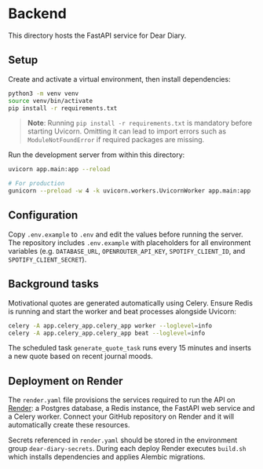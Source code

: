 # Backend

This directory hosts the FastAPI service for Dear Diary.

## Setup

Create and activate a virtual environment, then install dependencies:

```bash
python3 -m venv venv
source venv/bin/activate
pip install -r requirements.txt
```

> **Note**: Running `pip install -r requirements.txt` is mandatory before
> starting Uvicorn. Omitting it can lead to import errors such as
> `ModuleNotFoundError` if required packages are missing.

Run the development server from within this directory:

```bash
uvicorn app.main:app --reload

# For production
gunicorn --preload -w 4 -k uvicorn.workers.UvicornWorker app.main:app
```

## Configuration

Copy `.env.example` to `.env` and edit the values before running the server.
The repository includes `.env.example` with placeholders for all environment
variables (e.g. `DATABASE_URL`, `OPENROUTER_API_KEY`, `SPOTIFY_CLIENT_ID`, and
`SPOTIFY_CLIENT_SECRET`).

## Background tasks

Motivational quotes are generated automatically using Celery. Ensure Redis is running and start the worker and beat processes alongside Uvicorn:

```bash
celery -A app.celery_app.celery_app worker --loglevel=info
celery -A app.celery_app.celery_app beat --loglevel=info
```

The scheduled task `generate_quote_task` runs every 15 minutes and inserts a new quote based on recent journal moods.

## Deployment on Render

The `render.yaml` file provisions the services required to run the API on [Render](https://render.com/): a Postgres database, a Redis instance, the FastAPI web service and a Celery worker. Connect your GitHub repository on Render and it will automatically create these resources.

Secrets referenced in `render.yaml` should be stored in the environment group `dear-diary-secrets`. During each deploy Render executes `build.sh` which installs dependencies and applies Alembic migrations.
